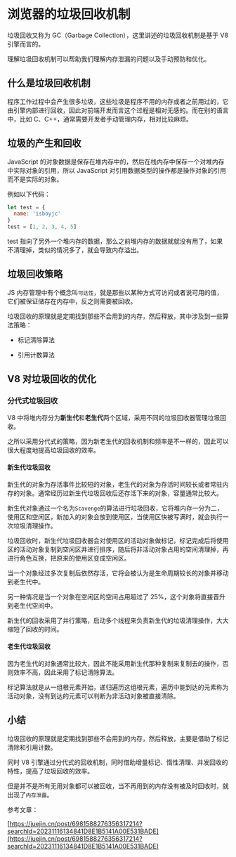 # 浏览器的垃圾回收机制

垃圾回收又称为 GC（Garbage Collection），这里讲述的垃圾回收机制是基于 V8 引擎而言的。

理解垃圾回收机制可以帮助我们理解内存泄漏的问题以及手动预防和优化。

## 什么是垃圾回收机制

程序工作过程中会产生很多垃圾，这些垃圾是程序不用的内存或者之前用过的，它由引擎内部进行回收，因此对前端开发而言这个过程是相对无感的。而在别的语言中，比如 C、C++，通常需要开发者手动管理内存，相对比较麻烦。

## 垃圾的产生和回收

JavaScript 的对象数据是保存在堆内存中的，然后在栈内存中保存一个对堆内存中实际对象的引用，所以 JavaScript 对引用数据类型的操作都是操作对象的引用而不是实际的对象。

例如以下代码：

```js
let test = {
  name: 'isboyjc'
}
test = [1, 2, 3, 4, 5]
```

test 指向了另外一个堆内存的数据，那么之前堆内存的数据就就没有用了，如果不清理掉，类似的情况多了，就会导致内存溢出。

## 垃圾回收策略

JS 内存管理中有个概念叫`可达性`，就是那些以某种方式可访问或者说可用的值，它们被保证储存在内存中，反之则需要被回收。

垃圾回收的原理就是定期找到那些不会用到的内存，然后释放，其中涉及到一些算法策略：

- 标记清除算法

- 引用计数算法

## V8 对垃圾回收的优化

### 分代式垃圾回收

V8 中将堆内存分为**新生代**和**老生代**两个区域，采用不同的垃圾回收器管理垃圾回收。

之所以采用分代式的策略，因为新老生代的回收机制和频率是不一样的，因此可以很大程度地提高垃圾回收的效率。

#### 新生代垃圾回收

新生代的对象为存活事件比较短的对象，老生代的对象为存活时间较长或者常驻内存的对象。通常经历过新生代垃圾回收后还存活下来的对象，容量通常比较大。

新生代对象通过一个名为`Scavenge`的算法进行垃圾回收，它将堆内存一分为二，使用区和空闲区，新加入的对象会放到使用区，当使用区快被写满时，就会执行一次垃圾清理操作。

垃圾回收时，新生代垃圾回收器会对使用区的活动对象做标记，标记完成后将使用区的活动对象复制到空闲区并进行排序，随后将非活动对象占用的空间清理掉，再进行角色互换，把原来的使用区变成空闲区。

当一个对象经过多次复制后依然存活，它将会被认为是生命周期较长的对象并移动到老生代中。

另一种情况是当一个对象在空闲区的空间占用超过了 25%，这个对象将直接晋升到老生代空间中。

新生代的回收采用了并行策略，启动多个线程来负责新生代的垃圾清理操作，大大缩短了回收的时间。

#### 老生代垃圾回收

因为老生代的对象通常比较大，因此不能采用新生代那种复制来复制去的操作，否则效率不高，因此采用了标记清除算法。

标记算法就是从一组根元素开始，递归遍历这组根元素，遍历中能到达的元素称为活动对象，没有到达的元素可以判断为非活动对象被直接清除。

## 小结

垃圾回收的原理就是定期找到那些不会用到的内存，然后释放，主要是借助了标记清除和引用计数。

同时 V8 引擎通过分代式的回收机制，同时借助增量标记、惰性清理、并发回收的特性，提高了垃圾回收的效率。

但是并不是所有无用对象都可以被回收，当不再用到的内存没有被及时回收时，就出现了`内存泄露`。

参考文章：

[https://juejin.cn/post/6981588276356317214?searchId=20231116134841D8E1B5141A00E531BADE](https://juejin.cn/post/6981588276356317214?searchId=20231116134841D8E1B5141A00E531BADE)
